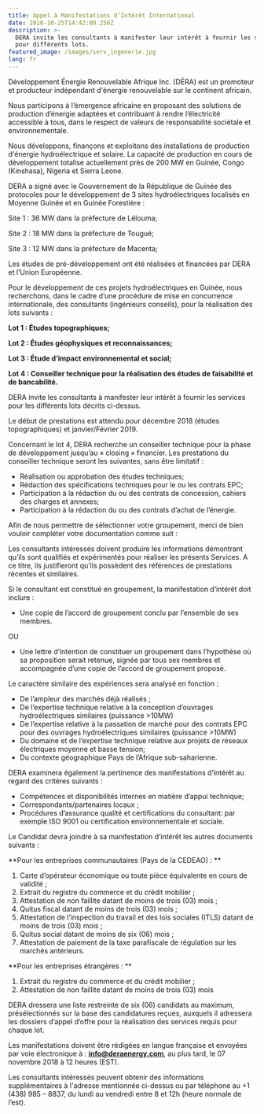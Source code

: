```yaml
---
title: Appel à Manifestations d’Intérêt International
date: 2018-10-25T14:42:00.256Z
description: >-
  DERA invite les consultants à manifester leur intérêt à fournir les services
  pour différents lots.
featured_image: /images/serv_ingenerie.jpg
lang: fr
---
```

Développement Énergie Renouvelable Afrique Inc. (DÉRA) est un promoteur et producteur indépendant d'énergie renouvelable sur le continent africain.

Nous participons à l’émergence africaine en proposant des solutions de production d’énergie adaptées et contribuant à rendre l’électricité accessible à tous, dans le respect de valeurs de responsabilité sociétale et environnementale. 

Nous développons, finançons et exploitons des installations de production d'énergie hydroélectrique et solaire. La capacité de production en cours de développement totalise actuellement près de 200 MW en Guinée, Congo (Kinshasa), Nigeria et Sierra Leone.

DERA a signé avec le Gouvernement de la République de Guinée des protocoles pour le développement de 3 sites hydroélectriques localisés en Moyenne Guinée et en Guinée Forestière :

Site 1 : 36 MW dans la préfecture de Lélouma;

Site 2 : 18 MW dans la préfecture de Tougué;

Site 3 : 12 MW dans la préfecture de Macenta;

Les études de pré-développement ont été réalisées et financées par DERA et l’Union Européenne.

Pour le développement de ces projets hydroélectriques en Guinée, nous recherchons, dans le cadre d’une procédure de mise en concurrence internationale, des consultants (ingénieurs conseils), pour la réalisation des lots suivants :

**Lot 1 : Études topographiques;**

**Lot 2 : Études géophysiques et reconnaissances;**

**Lot 3 : Étude d’impact environnemental et social;**

**Lot 4 : Conseiller technique pour la réalisation des études de faisabilité et de bancabilité.**

DERA invite les consultants à manifester leur intérêt à fournir les services pour les différents lots décrits ci-dessus.

Le début de prestations est attendu pour décembre 2018 (études topographiques) et janvier/Février 2019.

Concernant le lot 4, DERA recherche un conseiller technique pour la phase de développement jusqu’au « closing » financier. Les prestations du conseiller technique seront les suivantes, sans être limitatif :

* Réalisation ou approbation des études techniques;
* Rédaction des spécifications techniques pour le ou les contrats EPC;
* Participation à la rédaction du ou des contrats de concession, cahiers des charges et annexes;
* Participation à la rédaction du ou des contrats d’achat de l’énergie.

Afin de nous permettre de sélectionner votre groupement, merci de bien vouloir compléter votre documentation comme suit :

Les consultants intéressés doivent produire les informations démontrant qu’ils sont qualifiés et expérimentés pour réaliser les présents Services. A ce titre, ils justifieront qu’ils possèdent des références de prestations récentes et similaires. 

Si le consultant est constitué en groupement, la manifestation d’intérêt doit inclure : 

* Une copie de l’accord de groupement conclu par l’ensemble de ses membres. 

OU 

* Une lettre d’intention de constituer un groupement dans l’hypothèse où sa proposition serait retenue, signée par tous ses membres et accompagnée d’une copie de l’accord de groupement proposé. 

Le caractère similaire des expériences sera analysé en fonction : 

* De l’ampleur des marchés déjà réalisés ; 
* De l’expertise technique relative à la conception d’ouvrages hydroélectriques similaires (puissance >10MW) 
* De l’expertise relative à la passation de marché pour des contrats EPC pour des ouvrages hydroélectriques similaires (puissance >10MW) 
* Du domaine et de l’expertise technique relative aux projets de réseaux électriques moyenne et basse tension; 
* Du contexte géographique Pays de l’Afrique sub-saharienne. 

DERA examinera également la pertinence des manifestations d’intérêt au regard des critères suivants : 

* Compétences et disponibilités internes en matière d’appui technique;
* Correspondants/partenaires locaux ; 
* Procédures d’assurance qualité et certifications du consultant: par exemple ISO 9001 ou certification environnementale et sociale. 

Le Candidat devra joindre à sa manifestation d’intérêt les autres documents suivants : 

**Pour les entreprises communautaires (Pays de la CEDEAO) : **

1. Carte d’opérateur économique ou toute pièce équivalente en cours de validité ; 
2. Extrait du registre du commerce et du crédit mobilier ; 
3. Attestation de non faillite datant de moins de trois (03) mois ; 
4. Quitus fiscal datant de moins de trois (03) mois ; 
5. Attestation de l’inspection du travail et des lois sociales (ITLS) datant de moins de trois (03) mois ; 
6. Quitus social datant de moins de six (06) mois ; 
7. Attestation de paiement de la taxe parafiscale de régulation sur les marchés antérieurs. 

**Pour les entreprises étrangères : **

1. Extrait du registre du commerce et du crédit mobilier ; 
2. Attestation de non faillite datant de moins de trois (03) mois

DERA dressera une liste restreinte de six (06) candidats au maximum, présélectionnés sur la base des candidatures reçues, auxquels il adressera les dossiers d’appel d’offre pour la réalisation des services requis pour chaque lot.

Les manifestations doivent être rédigées en langue française et envoyées par voie électronique à : **info@deraenergy.com**, au plus tard, le 07 novembre 2018 à 12 heures (EST).

Les consultants intéressés peuvent obtenir des informations supplémentaires à l'adresse mentionnée ci-dessus ou par téléphone au +1 (438) 985 – 8837, du lundi au vendredi entre 8 et 12h (heure normale de l’est).
